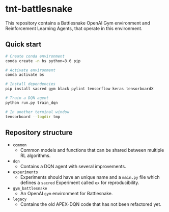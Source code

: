 # tnt-battlesnake

This repository contains a Battlesnake OpenAI Gym environment and Reinforcement Learning Agents, that operate in this environment.

## Quick start

```bash
# Create conda environment
conda create -n bs python=3.6 pip

# Activate environment
conda activate bs

# Install dependencies
pip install sacred gym black pylint tensorflow keras tensorboardX

# Train a DQN agent
python run.py train_dqn

# In another terminal window
tensorboard --logdir tmp
```

## Repository structure

- `common`
    - Common models and functions that can be shared between multiple RL algorithms.
- `dqn`
    - Contains a DQN agent with several improvements.
- `experiments`
    - Experiments should have an unique name and a `main.py` file which defines a `sacred` Experiment called `ex` for reproducibility.
- `gym_battlesnake`
    - An OpenAI `gym` environment for Battlesnake.
- `legacy`
    - Contains the old APEX-DQN code that has not been refactored yet.

